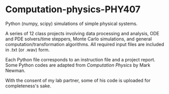 # Computation-physics-PHY407
Python (numpy, scipy) simulations of simple physical systems.<br />

A series of 12 class projects involving data processing and analysis, ODE and PDE solvers/time steppers, Monte Carlo simulations, and general computation/transformation algorithms. All required input files are included in .txt (or .wav) form. <br />

Each Python file corresponds to an instruction file and a project report. <br />
Some Python codes are adapted from _Computation Physics_ by Mark Newman. <br />

With the consent of my lab partner, some of his code is uploaded for completeness's sake. 
